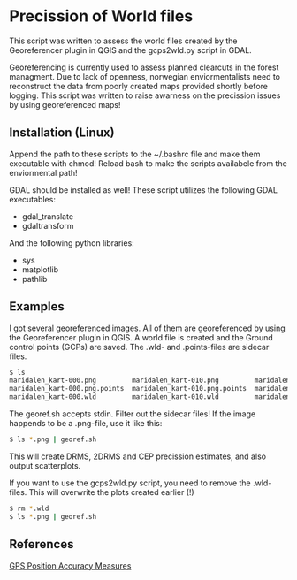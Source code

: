 Precission of World files
=========================

This script was written to assess the world files created by the Georeferencer plugin in QGIS and the gcps2wld.py script in GDAL.

Georeferencing is currently used to assess planned clearcuts in the forest managment.
Due to lack of openness, norwegian enviormentalists need to reconstruct the data from poorly created maps provided shortly before logging.
This script was written to raise awarness on the precission issues by using georeferenced maps!


## Installation (Linux)

Append the path to these scripts to the ~/.bashrc file and make them executable with chmod!
Reload bash to make the scripts availabele from the enviormental path!

GDAL should be installed as well!
These script utilizes the following GDAL executables:

* gdal_translate
* gdaltransform

And the following python libraries:

* sys
* matplotlib
* pathlib

## Examples

I got several georeferenced images.
All of them are georeferenced by using the Georeferencer plugin in QGIS.
A world file is created and the Ground control points (GCPs) are saved.
The .wld- and .points-files are sidecar files.


```bash
$ ls
maridalen_kart-000.png         maridalen_kart-010.png         maridalen_kart-020.png
maridalen_kart-000.png.points  maridalen_kart-010.png.points  maridalen_kart-020.png.points
maridalen_kart-000.wld         maridalen_kart-010.wld         maridalen_kart-020.wld
```

The georef.sh accepts stdin.
Filter out the sidecar files!
If the image happends to be a .png-file, use it like this:

```bash
$ ls *.png | georef.sh
```

This will create DRMS, 2DRMS and CEP precission estimates, and also output scatterplots.

If you want to use the gcps2wld.py script, you need to remove the .wld-files.
This will overwrite the plots created earlier (!)

```bash
$ rm *.wld
$ ls *.png | georef.sh
```

## References

[GPS Position Accuracy Measures](https://www.novatel.com/assets/Documents/Bulletins/apn029.pdf)




